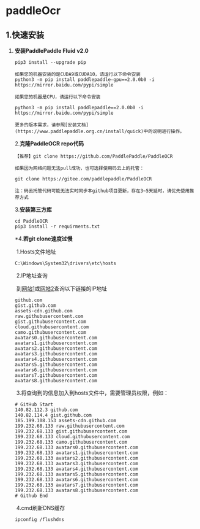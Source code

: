 # paddleOcr

## 1.快速安装

1. **安装PaddlePaddle Fluid v2.0**

   ```
   pip3 install --upgrade pip
   
   如果您的机器安装的是CUDA9或CUDA10，请运行以下命令安装
   python3 -m pip install paddlepaddle-gpu==2.0.0b0 -i https://mirror.baidu.com/pypi/simple
   
   如果您的机器是CPU，请运行以下命令安装
   
   python3 -m pip install paddlepaddle==2.0.0b0 -i https://mirror.baidu.com/pypi/simple
   
   更多的版本需求，请参照[安装文档](https://www.paddlepaddle.org.cn/install/quick)中的说明进行操作。
   ```

   2.**克隆PaddleOCR repo代码**

   ```
   【推荐】git clone https://github.com/PaddlePaddle/PaddleOCR
   
   如果因为网络问题无法pull成功，也可选择使用码云上的托管：
   
   git clone https://gitee.com/paddlepaddle/PaddleOCR
   
   注：码云托管代码可能无法实时同步本github项目更新，存在3~5天延时，请优先使用推荐方式
   ```

   3.**安装第三方库**

   ```
   cd PaddleOCR
   pip3 install -r requirments.txt
   ```

   *4.**若git clone速度过慢**

   ​		1.Hosts文件地址

   ```
   C:\Windows\System32\drivers\etc\hosts
   ```

   ​		2.IP地址查询

   ​		到[网站1](https://github.com.ipaddress.com/)或[网站2](https://www.ip138.com/)查询以下链接的IP地址

   ```
   github.com
   gist.github.com
   assets-cdn.github.com
   raw.githubusercontent.com
   gist.githubusercontent.com
   cloud.githubusercontent.com
   camo.githubusercontent.com
   avatars0.githubusercontent.com
   avatars1.githubusercontent.com
   avatars2.githubusercontent.com
   avatars3.githubusercontent.com
   avatars4.githubusercontent.com
   avatars5.githubusercontent.com
   avatars6.githubusercontent.com
   avatars7.githubusercontent.com
   avatars8.githubusercontent.com
   ```

   ​		3.将查询到的信息加入到hosts文件中，需要管理员权限，例如：

   ```
   # GitHub Start
   140.82.112.3 github.com
   140.82.114.4 gist.github.com
   185.199.108.153 assets-cdn.github.com
   199.232.68.133 raw.githubusercontent.com
   199.232.68.133 gist.githubusercontent.com
   199.232.68.133 cloud.githubusercontent.com
   199.232.68.133 camo.githubusercontent.com
   199.232.68.133 avatars0.githubusercontent.com
   199.232.68.133 avatars1.githubusercontent.com
   199.232.68.133 avatars2.githubusercontent.com
   199.232.68.133 avatars3.githubusercontent.com
   199.232.68.133 avatars4.githubusercontent.com
   199.232.68.133 avatars5.githubusercontent.com
   199.232.68.133 avatars6.githubusercontent.com
   199.232.68.133 avatars7.githubusercontent.com
   199.232.68.133 avatars8.githubusercontent.com
   # Github End
   ```

   ​		4.cmd刷新DNS缓存

   ```
   ipconfig /flushdns
   ```